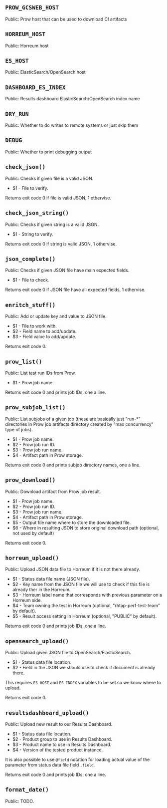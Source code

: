 `PROW_GCSWEB_HOST`
------------------

Public: Prow host that can be used to download CI artifacts


`HORREUM_HOST`
--------------

Public: Horreum host


`ES_HOST`
---------

Public: ElasticSearch/OpenSearch host


`DASHBOARD_ES_INDEX`
--------------------

Public: Results dashboard ElasticSearch/OpenSearch index name


`DRY_RUN`
---------

Public: Whether to do writes to remote systems or just skip them


`DEBUG`
-------

Public: Whether to print debugging output


`check_json()`
--------------

Public: Checks if given file is a valid JSON.

* $1 - File to verify.

Returns exit code 0 if file is valid JSON, 1 othervise.


`check_json_string()`
---------------------

Public: Checks if given string is a valid JSON.

* $1 - String to verify.

Returns exit code 0 if string is valid JSON, 1 othervise.


`json_complete()`
-----------------

Public: Checks if given JSON file have main expected fields.

* $1 - File to check.

Returns exit code 0 if JSON file have all expected fields, 1 othervise.


`enritch_stuff()`
-----------------

Public: Add or update key and value to JSON file.

* $1 - File to work with.
* $2 - Field name to add/update.
* $3 - Field value to add/update.

Returns exit code 0.


`prow_list()`
-------------

Public: List test run IDs from Prow.

* $1 - Prow job name.

Returns exit code 0 and prints job IDs, one a line.


`prow_subjob_list()`
--------------------

Public: List subjobs of a given job (these are basically just "run-*" directories in Prow job artifacts directory created by "max concurrency" type of jobs).

* $1 - Prow job name.
* $2 - Prow job run ID.
* $3 - Prow job run name.
* $4 - Artifact path in Prow storage.

Returns exit code 0 and prints subjob directory names, one a line.


`prow_download()`
-----------------

Public: Download artifact from Prow job result.

* $1 - Prow job name.
* $2 - Prow job run ID.
* $3 - Prow job run name.
* $4 - Artifact path in Prow storage.
* $5 - Output file name where to store the downloaded file.
* $6 - Where in resulting JSON to store original download path (optional, not used by default)

Returns exit code 0.


`horreum_upload()`
------------------

Public: Upload JSON data file to Horreum if it is not there already.

* $1 - Status data file name (JSON file).
* $2 - Key name from the JSON file we will use to check if this file is already ther in the Horreum.
* $3 - Horreum label name that corresponds with previous parameter on a Horreum side.
* $4 - Team owning the test in Horreum (optional, "rhtap-perf-test-team" by default).
* $5 - Result access setting in Horreum (optional, "PUBLIC" by default).

Returns exit code 0 and prints job IDs, one a line.


`opensearch_upload()`
---------------------

Public: Upload given JSON file to OpenSearch/ElasticSearch.

* $1 - Status data file location.
* $2 - Field in the JSON we should use to check if document is already there.

This requires `ES_HOST` and `ES_INDEX` variables to be set so we know where to upload.

Returns exit code 0.


`resultsdashboard_upload()`
---------------------------

Public: Upload new result to our Results Dashboard.

* $1 - Status data file location.
* $2 - Product group to use in Results Dashboard.
* $3 - Product name to use in Results Dashboard.
* $4 - Version of the tested product instance.

It is also possible to use `@field` notation for loading actual value of the parameter from status data file field `.field`.

Returns exit code 0 and prints job IDs, one a line.


`format_date()`
---------------

Public: TODO.


